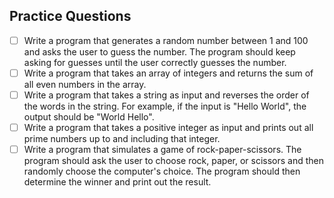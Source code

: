 ## Practice Questions

- [ ] Write a program that generates a random number between 1 and 100 and asks the user to guess the number. The program should keep asking for guesses until the user correctly guesses the number.
- [ ] Write a program that takes an array of integers and returns the sum of all even numbers in the array.
- [ ] Write a program that takes a string as input and reverses the order of the words in the string. For example, if the input is "Hello World", the output should be "World Hello".
- [ ] Write a program that takes a positive integer as input and prints out all prime numbers up to and including that integer.
- [ ] Write a program that simulates a game of rock-paper-scissors. The program should ask the user to choose rock, paper, or scissors and then randomly choose the computer's choice. The program should then determine the winner and print out the result.
